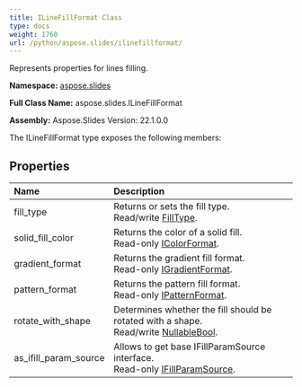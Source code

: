```yaml
---
title: ILineFillFormat Class
type: docs
weight: 1760
url: /python/aspose.slides/ilinefillformat/
---
```


Represents properties for lines filling.

**Namespace:** [aspose.slides](/python/aspose.slides/)

**Full Class Name:** aspose.slides.ILineFillFormat

**Assembly:**  Aspose.Slides Version: 22.1.0.0

The ILineFillFormat type exposes the following members:
## **Properties**
|**Name**|**Description**|
| :- | :- |
|fill_type|Returns or sets the fill type.<br/>            Read/write [FillType](/python/aspose.slides/filltype/).|
|solid_fill_color|Returns the color of a solid fill.<br/>            Read-only [IColorFormat](/python/aspose.slides/icolorformat/).|
|gradient_format|Returns the gradient fill format.<br/>            Read-only [IGradientFormat](/python/aspose.slides/igradientformat/).|
|pattern_format|Returns the pattern fill format.<br/>            Read-only [IPatternFormat](/python/aspose.slides/ipatternformat/).|
|rotate_with_shape|Determines whether the fill should be rotated with a shape.<br/>            Read/write [NullableBool](/python/aspose.slides/nullablebool/).|
|as_ifill_param_source|Allows to get base IFillParamSource interface.<br/>            Read-only [IFillParamSource](/python/aspose.slides/ifillparamsource/).|
